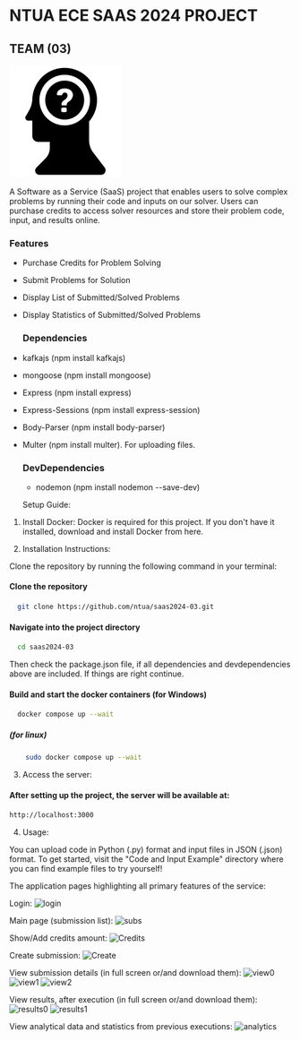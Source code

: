 # NTUA ECE SAAS 2024 PROJECT
  
## TEAM (03)
  
![Image Description](frontend/public/css/540076-200.png)

  A Software as a Service (SaaS) project that enables users to solve complex problems by running their code and inputs on our solver. Users can purchase credits to access solver resources and store their problem   code, input, and results online.

  ### Features
  
- Purchase Credits for Problem Solving
- Submit Problems for Solution
- Display List of Submitted/Solved Problems
- Display Statistics of Submitted/Solved Problems

  ### Dependencies
- kafkajs (npm install kafkajs)
- mongoose (npm install mongoose)
- Express (npm install express)
- Express-Sessions (npm install express-session)
- Body-Parser (npm install body-parser)
- Multer (npm install multer). For uploading files.

  ### DevDependencies

  - nodemon (npm install nodemon --save-dev)


  Setup Guide:

1. Install Docker:
   Docker is required for this project. If you don't have it installed, download and install Docker from here.

3. Installation Instructions:

 Clone the repository by running the following command in your terminal:

  #### Clone the repository
  ```bash
    git clone https://github.com/ntua/saas2024-03.git
  ```
  #### Navigate into the project directory
  ```bash
    cd saas2024-03
  ```
Then check the package.json file, if all dependencies and devdependencies above are included. If things are right continue.
  #### Build and start the docker containers (for Windows)
  ```bash
    docker compose up --wait
  ```
##### (for linux)
```bash
    sudo docker compose up --wait
```

3. Access the server:
#### After setting up the project, the server will be available at:
```bash
http://localhost:3000
```
4. Usage:

  You can upload code in Python (.py) format and input files in JSON (.json) format.
  To get started, visit the "Code and Input Example" directory where you can find example files to try yourself!



The application pages highlighting all primary features of the service:

Login:
![login](https://github.com/user-attachments/assets/cf9213d9-baeb-44fb-bf10-9afc634cb48e)

Main page (submission list):
![subs](https://github.com/user-attachments/assets/55ac7947-a289-4bc2-962a-a10567a86488)


Show/Add credits amount:
![Credits](https://github.com/user-attachments/assets/31a6e544-53d4-4a1a-b982-28a29cfb5eff)

Create submission:
![Create](https://github.com/user-attachments/assets/acdc6702-7c80-4d1b-8204-d16d45482fee)

View submission details (in full screen or/and download them):
![view0](https://github.com/user-attachments/assets/f1d91279-6d6b-4584-a819-15b7823b7008)
![view1](https://github.com/user-attachments/assets/c297f733-e322-4feb-9665-b4131c926cc9)
![view2](https://github.com/user-attachments/assets/6cccb470-59d8-43d0-beec-a7b1d0e33346)

View results, after execution (in full screen or/and download them):
![results0](https://github.com/user-attachments/assets/14620fb8-67ff-4ba3-be87-dcfa32b49864)
![results1](https://github.com/user-attachments/assets/15f71564-0bcc-4b96-a8fc-6e97be00a46f)

View analytical data and statistics from previous executions:
![analytics](https://github.com/user-attachments/assets/d3ab48fc-19da-4b6c-97aa-9c0e41549fa6)
